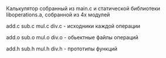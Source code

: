 Калькулятор собранный из main.c и статической библиотеки liboperations.a, собранной из 4х модулей

add.c sub.c mul.c div.c - исходники каждой операции

add.o sub.o mul.o div.o - обьектные файлы операций  

add.h sub.h mul.h div.h - прототипы функций
